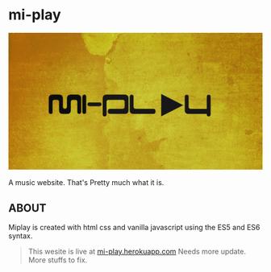 # mi-play
![miplay background](./public/img/miplay.png)

A music website. That's Pretty much what it is.

## ABOUT
Miplay is created with html css and vanilla javascript using the ES5 and ES6 syntax.

> This wesite is live at [mi-play.herokuapp.com](https://mi-play.herokuapp.com/)
> Needs more update. More stuffs to fix.
